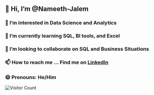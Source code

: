 ## 👋 Hi, I’m @Nameeth-Jalem

### 👀 I’m interested in Data Science and Analytics  
### 🌱 I’m currently learning SQL, BI tools, and Excel  
### 💞️ I’m looking to collaborate on SQL and Business Situations  
### 📫 How to reach me … Find me on [LinkedIn](https://www.linkedin.com/in/nameethjalem/)  
### 😄 Pronouns: He/Him



![Visitor Count](https://visitor-badge.laobi.icu/badge?page_id=Nameeth-Jalem&left_color=blue&right_color=green&style=for-the-badge)

<!---
Nameeth-Jalem/Nameeth-Jalem is a ✨ special ✨ repository because its `README.md` (this file) appears on your GitHub profile.
You can click the Preview link to take a look at your changes.
--->
